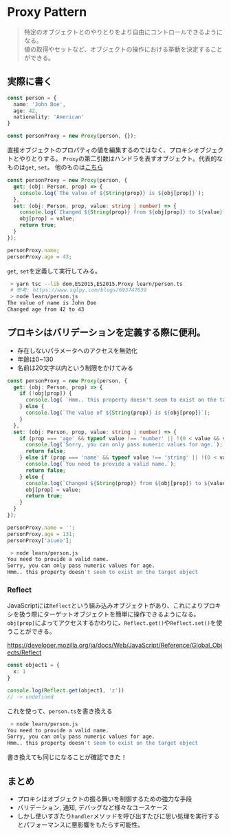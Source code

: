 # Proxy Pattern
> 特定のオブジェクトとのやりとりをより自由にコントロールできるようになる。<br>
> 値の取得やセットなど、オブジェクトの操作における挙動を決定することができる。

## 実際に書く
```ts
const person = {
  name: 'John Doe',
  age: 42,
  nationality: 'American'
}

const personProxy = new Proxy(person, {});
```
直接オブジェクトのプロパティの値を編集するのではなく、プロキシオブジェクトとやりとりする。
`Proxy`の第二引数はハンドラを表すオブジェクト。代表的なものは`get`, `set`。
他のものは[こちら](https://developer.mozilla.org/ja/docs/Web/JavaScript/Reference/Global_Objects/Proxy)

```ts
const personProxy = new Proxy(person, {
  get: (obj: Person, prop) => {
    console.log(`The value of ${String(prop)} is ${obj[prop]}`);
  },
  set: (obj: Person, prop, value: string | number) => {
    console.log(`Changed ${String(prop)} from ${obj[prop]} to ${value}`);
    obj[prop] = value;
    return true;
  }
});

personProxy.name;
personProxy.age = 43;
```

`get`, `set`を定義して実行してみる。
```bash
 > yarn tsc --lib dom,ES2015,ES2015.Proxy learn/person.ts
 # 参考: https://www.sqlpy.com/blogs/693747639
 > node learn/person.js 
The value of name is John Doe
Changed age from 42 to 43
```

## プロキシはバリデーションを定義する際に便利。
- 存在しないパラメータへのアクセスを無効化
- 年齢は0~130
- 名前は20文字以内という制限をかけてみる
```ts
const personProxy = new Proxy(person, {
  get: (obj: Person, prop) => {
    if (!obj[prop]) {
      console.log( `Hmm.. this property doesn't seem to exist on the target object`);
    } else {
      console.log(`The value of ${String(prop)} is ${obj[prop]}`);
    }
  },
  set: (obj: Person, prop, value: string | number) => {
    if (prop === 'age' && typeof value !== 'number' || !(0 < value && value < 130)) {
      console.log(`Sorry, you can only pass numeric values for age.`);
      return false;
    } else if (prop === 'name' && typeof value !== 'string' || !(0 < value.toString().length && value.toString().length < 20)) {
      console.log(`You need to provide a valid name.`);
      return false;
    } else {
      console.log(`Changed ${String(prop)} from ${obj[prop]} to ${value}`);
      obj[prop] = value;
      return true;
    }
  }
});

personProxy.name = '';
personProxy.age = 131;
personProxy['aiueo'];
```
```bash
 > node learn/person.js
You need to provide a valid name.
Sorry, you can only pass numeric values for age.
Hmm.. this property doesn't seem to exist on the target object
```

### Reflect
JavaScriptには`Reflect`という組み込みオブジェクトがあり、これによりプロキシを扱う際にターゲットオブジェクトを簡単に操作できるようになる。
`obj[prop]`によってアクセスするかわりに、`Reflect.get()`や`Reflect.set()`を使うことができる。

https://developer.mozilla.org/ja/docs/Web/JavaScript/Reference/Global_Objects/Reflect

```ts
const object1 = {
  x: 1
}

console.log(Reflect.get(object1, 'z'))
// -> undefined
```

これを使って、`person.ts`を書き換える

```bash
 > node learn/person.js
You need to provide a valid name.
Sorry, you can only pass numeric values for age.
Hmm.. this property doesn't seem to exist on the target object
```

書き換えても同じになることが確認できた！

## まとめ
- プロキシはオブジェクトの振る舞いを制御するための強力な手段
- バリデーション, 通知, デバッグなど様々なユースケース
- しかし使いすぎたり`handler`メソッドを呼び出すたびに思い処理を実行するとパフォーマンスに悪影響をもたらす可能性。